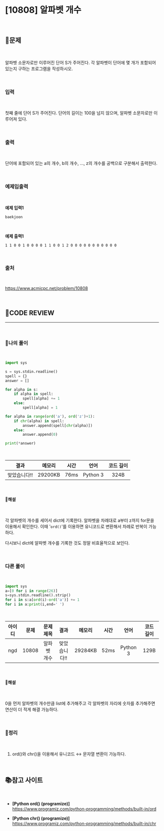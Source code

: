 # [10808] 알파벳 개수

<br/>

## **📝문제**

<br/>

알파벳 소문자로만 이루어진 단어 S가 주어진다. 각 알파벳이 단어에 몇 개가 포함되어 있는지 구하는 프로그램을 작성하시오.

<br/>

### **입력**

<br/>

첫째 줄에 단어 S가 주어진다. 단어의 길이는 100을 넘지 않으며, 알파벳 소문자로만 이루어져 있다.

<br/>

### **출력**

<br/>

단어에 포함되어 있는 a의 개수, b의 개수, …, z의 개수를 공백으로 구분해서 출력한다.

<br/>

### **예제입출력**

<br/>

**예제 입력1**

```
baekjoon
```

<br/>

**예제 출력1**

```
1 1 0 0 1 0 0 0 0 1 1 0 0 1 2 0 0 0 0 0 0 0 0 0 0 0
```

<br/>

### **출처**

<br/>

https://www.acmicpc.net/problem/10808

<br/>

## **🧐CODE REVIEW**
***

<br/>

### **🧾나의 풀이**

<br/>

```python
import sys

s = sys.stdin.readline()
spell = {}
answer = []

for alpha in s:
    if alpha in spell:
        spell[alpha] += 1
    else:
        spell[alpha] = 1

for alpha in range(ord('a'), ord('z')+1):
    if chr(alpha) in spell:
        answer.append(spell[chr(alpha)])
    else:
        answer.append(0)

print(*answer)
```

<br/>

결과	| 메모리 |	시간 |	언어 |	코드 길이 
:----:|:-----:|:-----:|:-----:|:--------:
맞았습니다!! |	29200KB | 76ms |	Python 3 |	324B

<br/>

#### **📝해설**

<br/>

각 알파벳의 개수를 세어서 dict에 기록한다.
알파벳을 차례대로 a부터 z까지 for문을 이용해서 확인한다.
이때 '`ord()`'를 이용하면 유니코드로 변환해서 차례로 반복이 가능하다.

다시보니 dict에 알파벳 개수를 기록한 것도 정말 비효율적으로 보인다.

<br/>

### **다른 풀이**

<br/>

```python
import sys
a=[0 for i in range(26)]
s=sys.stdin.readline().strip()
for i in s:a[ord(i)-ord('a')] += 1
for i in a:print(i,end=' ')
```

<br/>

아이디 |	문제	| 문제 제목 |	결과	| 메모리 |	시간 |	언어 |	코드 길이 
:-----:|:-----:|:---------:|:-----:|:-----:|:-----:|:----:|:--------:
ngd |	10808 |	알파벳 개수 |	맞았습니다!! |	29284KB |	52ms |	Python 3 |	129B

<br/>

#### **📝해설**

<br/>

0을 먼저 알파벳의 개수만큼 list에 추가해주고 각 알파벳의 자리에 숫자를 추가해주면 연산이 더 적게 해결 가능하다.

<br/>

### **🔖정리**

<br/>

1. ord()와 chr()을 이용해서 유니코드 ↔ 문자열 변환이 가능하다.

<br/>

## 📚참고 사이트

<br/>

- **[Python ord() (programize)]**<br/>
https://www.programiz.com/python-programming/methods/built-in/ord

- **[Python chr() (programize)]**<br/>
https://www.programiz.com/python-programming/methods/built-in/chr